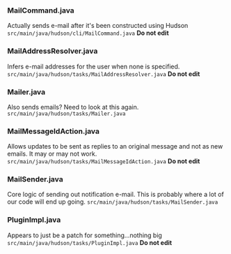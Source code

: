 

### MailCommand.java
Actually sends e-mail after it's been constructed using Hudson
```src/main/java/hudson/cli/MailCommand.java```
**Do not edit**

### MailAddressResolver.java
Infers e-mail addresses for the user when none is specified.
```src/main/java/hudson/tasks/MailAddressResolver.java```
**Do not edit**

### Mailer.java
Also sends emails? Need to look at this again.
```src/main/java/hudson/tasks/Mailer.java```

### MailMessageIdAction.java
Allows updates to be sent as replies to an original message and not as new emails.  It may or may not work.
```src/main/java/hudson/tasks/MailMessageIdAction.java```
**Do not edit**

### MailSender.java
Core logic of sending out notification e-mail. This is probably where a lot of our code will end up going.
```src/main/java/hudson/tasks/MailSender.java```

### PluginImpl.java
Appears to just be a patch for something...nothing big
```src/main/java/hudson/tasks/PluginImpl.java```
**Do not edit**

